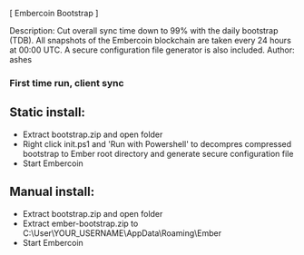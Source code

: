 [ Embercoin Bootstrap ]

Description:
Cut overall sync time down to 99% with the daily bootstrap (TDB).
All snapshots of the Embercoin blockchain are taken every 24 hours at 00:00 UTC.
A secure configuration file generator is also included.
Author: ashes

### First time run, client sync
## Static install:
- Extract bootstrap.zip and open folder
- Right click init.ps1 and 'Run with Powershell' to decompres compressed
  bootstrap to Ember root directory and generate secure configuration file
- Start Embercoin
## Manual install:
- Extract bootstrap.zip and open folder
- Extract ember-bootstrap.zip to C:\User\YOUR_USERNAME\AppData\Roaming\Ember
- Start Embercoin

